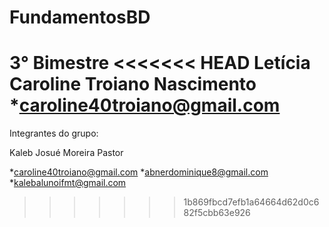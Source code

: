 # FundamentosBD
3° Bimestre
<<<<<<< HEAD
Letícia Caroline Troiano Nascimento
*caroline40troiano@gmail.com
=======

Integrantes do grupo:


Kaleb Josué Moreira Pastor

*caroline40troiano@gmail.com
*abnerdominique8@gmail.com
*kalebalunoifmt@gmail.com
>>>>>>> 1b869fbcd7efb1a64664d62d0c682f5cbb63e926

